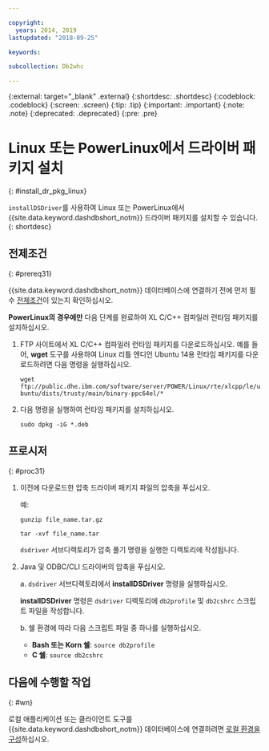 ```yaml
---

copyright:
  years: 2014, 2019
lastupdated: "2018-09-25"

keywords:

subcollection: Db2whc

---
```


<!-- Attribute definitions --> 
{:external: target="_blank" .external}
{:shortdesc: .shortdesc}
{:codeblock: .codeblock}
{:screen: .screen}
{:tip: .tip}
{:important: .important}
{:note: .note}
{:deprecated: .deprecated}
{:pre: .pre}

# Linux 또는 PowerLinux에서 드라이버 패키지 설치
{: #install_dr_pkg_linux}

`installDSDriver`를 사용하여 Linux 또는 PowerLinux에서 {{site.data.keyword.dashdbshort_notm}} 드라이버 패키지를 설치할 수 있습니다. 
{: shortdesc}

## 전제조건
{: #prereq31}

{{site.data.keyword.dashdbshort_notm}} 데이터베이스에 연결하기 전에 먼저 필수 [전제조건](/docs/services/Db2whc/connecting?topic=Db2whc-connect_ov#prereqs)이 있는지 확인하십시오.

<!-- Download the Db2 driver package for your operating system from the web console and install it. -->

**PowerLinux의 경우에만** 다음 단계를 완료하여 XL C/C++ 컴파일러 런타임 패키지를 설치하십시오.

1. FTP 사이트에서 XL C/C++ 컴파일러 런타임 패키지를 다운로드하십시오. 예를 들어, **wget** 도구를 사용하여 Linux 리틀 엔디언 Ubuntu 14용 런타임 패키지를 다운로드하려면 다음 명령을 실행하십시오. 

   `wget ftp://public.dhe.ibm.com/software/server/POWER/Linux/rte/xlcpp/le/ubuntu/dists/trusty/main/binary-ppc64el/*`
2. 다음 명령을 실행하여 런타임 패키지를 설치하십시오.

   `sudo dpkg -iG *.deb` 

## 프로시저
{: #proc31}

1. 이전에 다운로드한 압축 드라이버 패키지 파일의 압축을 푸십시오.

   예: 

   `gunzip file_name.tar.gz`

   `tar -xvf file_name.tar`

    `dsdriver` 서브디렉토리가 압축 풀기 명령을 실행한 디렉토리에 작성됩니다.
2. Java 및 ODBC/CLI 드라이버의 압축을 푸십시오.

   a. `dsdriver` 서브디렉토리에서 **installDSDriver** 명령을 실행하십시오.
   
   **installDSDriver** 명령은 `dsdriver` 디렉토리에 `db2profile` 및 `db2cshrc` 스크립트 파일을 작성합니다.

   b. 쉘 환경에 따라 다음 스크립트 파일 중 하나를 실행하십시오.

   - **Bash 또는 Korn 쉘**: `source db2profile`
   - **C 쉘**: `source db2cshrc`

## 다음에 수행할 작업
{: #wn}

로컬 애플리케이션 또는 클라이언트 도구를 {{site.data.keyword.dashdbshort_notm}} 데이터베이스에 연결하려면 [로컬 환경을 구성](/docs/services/Db2whc?topic=Db2whc-cfg_loc_env#cfg_loc_env)하십시오.   




